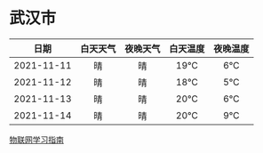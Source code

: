 # 武汉市
|日期|白天天气|夜晚天气|白天温度|夜晚温度|
|:--:|:--:|:--:|:--:|:--:|
|2021-11-11|晴|晴|19℃|6℃|
|2021-11-12|晴|晴|18℃|5℃|
|2021-11-13|晴|晴|20℃|6℃|
|2021-11-14|晴|晴|20℃|9℃|
 
[物联网学习指南](http://doc.lziqi.top/IoT)
